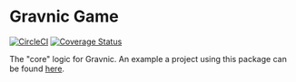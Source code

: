 # Gravnic Game

[![CircleCI](https://circleci.com/gh/christopherpole/gravnic-game/tree/master.svg?style=shield&circle-token=512db1bb4f36bce9af7885f070fa6343da2f8e92)](https://circleci.com/gh/christopherpole/gravnic-game/tree/master) [![Coverage Status](https://coveralls.io/repos/github/christopherpole/gravnic-game/badge.svg?branch=master)](https://coveralls.io/github/christopherpole/gravnic-game?branch=master)

The "core" logic for Gravnic. An example a project using this package can be found [here](https://github.com/christopherpole/gravnic-level-creator).